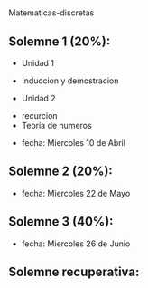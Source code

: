 # 
Matematicas-discretas

## Solemne 1 (20%):

- Unidad 1
* Induccion y demostracion

- Unidad 2
* recurcion 
* Teoria de numeros

- fecha: Miercoles 10 de Abril

## Solemne 2 (20%):

- fecha: Miercoles 22 de Mayo

## Solemne 3 (40%):

- fecha: Miercoles 26 de Junio

## Solemne recuperativa:


